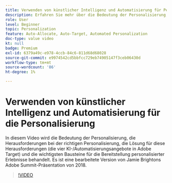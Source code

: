 ```yaml
---
title: Verwenden von künstlicher Intelligenz und Automatisierung für Personalization
description: Erfahren Sie mehr über die Bedeutung der Personalisierung, die Herausforderungen einer effektiven Personalisierung und die Lösung für diese Herausforderungen (die vier KI-/Automatisierungsangebote in Adobe Target).
role: User
level: Beginner
topic: Personalization
feature: Auto-Allocate, Auto-Target, Automated Personalization
doc-type: value video
kt: null
badge: Premium
exl-id: 6379a49c-e978-4ccb-84c6-811d68d68028
source-git-commit: e9974542cd5bbfcc729eb74905147f3ceb06430d
workflow-type: tm+mt
source-wordcount: '86'
ht-degree: 1%

---
```


# Verwenden von künstlicher Intelligenz und Automatisierung für die Personalisierung

In diesem Video wird die Bedeutung der Personalisierung, die Herausforderungen bei der richtigen Personalisierung, die Lösung für diese Herausforderungen (die vier KI-/Automatisierungsangebote in Adobe Target) und die wichtigsten Bausteine für die Bereitstellung personalisierter Erlebnisse behandelt. Es ist eine bearbeitete Version von Jamie Brightons Adobe Summit-Präsentation von 2018.

>[!VIDEO](https://video.tv.adobe.com/v/30158/?quality=12&captions=ger)
